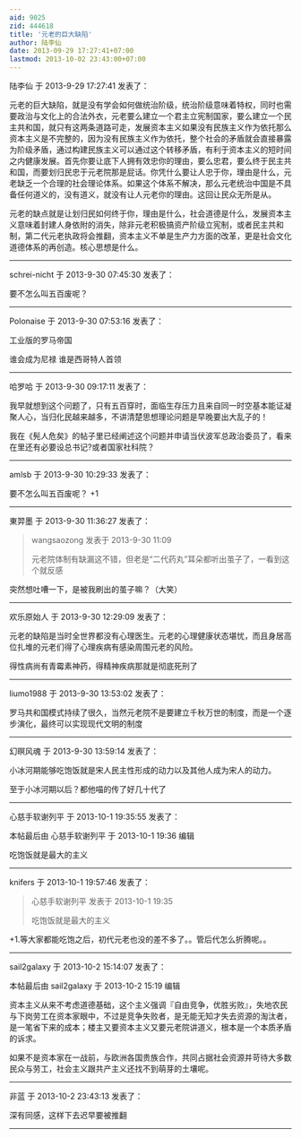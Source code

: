 ```yaml
---
aid: 9025
zid: 444618
title: '元老的巨大缺陷'
author: 陆李仙
date: 2013-09-29 17:27:41+07:00
lastmod: 2013-10-02 23:43:00+07:00
---
```


陆李仙 于 2013-9-29 17:27:41 发表了：

元老的巨大缺陷，就是没有学会如何做统治阶级，统治阶级意味着特权，同时也需要政治与文化上的合法外衣，元老要么建立一个君主立宪制国家，要么建立一个民主共和国，就只有这两条道路可走，发展资本主义如果没有民族主义作为依托那么资本主义是不完整的，因为没有民族主义作为依托，整个社会的矛盾就会直接暴露为阶级矛盾，通过构建民族主义可以通过这个转移矛盾，有利于资本主义的短时间之内健康发展。首先你要让底下人拥有效忠你的理由，要么忠君，要么终于民主共和国，而要划归民忠于元老院那是屁话。你凭什么要让人忠于你，理由是什么，元老缺乏一个合理的社会理论体系。如果这个体系不解决，那么元老统治中国是不具备任何道义的，没有道义，就没有让人元老你的理由。这回让民众无所是从。

元老的缺点就是让划归民如何终于你，理由是什么，社会道德是什么，发展资本主义意味着封建人身依附的消失，除非元老积极搞资产阶级立宪制，或者民主共和制，第二代元老执政将会推翻，资本主义不单是生产力方面的改革，更是社会文化道德体系的再创造。核心思想是什么。

---------

schrei-nicht 于 2013-9-30 07:45:30 发表了：

要不怎么叫五百废呢？

---------

Polonaise 于 2013-9-30 07:53:16 发表了：

工业版的罗马帝国

谁会成为尼禄 谁是西哥特人首领

---------

哈罗哈 于 2013-9-30 09:17:11 发表了：

我早就想到这个问题了，只有五百穿时，面临生存压力且来自同一时空基本能证凝聚人心，当归化民越来越多，不讲清楚思想理论问题是早晚要出大乱子的！

我在《髡人危矣》的帖子里已经阐述这个问题并申请当伏波军总政治委员了，看来在里还有必要设总书记?或者国家社科院？

---------

amlsb 于 2013-9-30 10:29:33 发表了：

要不怎么叫五百废呢？ +1

---------

東羿墨 于 2013-9-30 11:36:27 发表了：

> wangsaozong 发表于 2013-9-30 11:09
> 
> 元老院体制有缺漏这不错，但老是“二代药丸”耳朵都听出茧子了，一看到这个就反感



突然想吐嘈一下，是被我刷出的茧子嘛？（大笑）

---------

欢乐原始人 于 2013-9-30 12:29:09 发表了：

元老的缺陷是当时全世界都没有心理医生。元老的心理健康状态堪忧，而且身居高位扎堆的元老们得了心理疾病有感染周围元老的风险。

得性病尚有青霉素神药，得精神疾病那就是彻底死刑了

---------

liumo1988 于 2013-9-30 13:53:02 发表了：

罗马共和国模式持续了很久，当然元老院不是要建立千秋万世的制度，而是一个逐步演化，最终可以实现现代文明的制度

---------

幻暝风魂 于 2013-9-30 13:59:14 发表了：

小冰河期能够吃饱饭就是宋人民主性形成的动力以及其他人成为宋人的动力。

至于小冰河期以后？都他喵的传了好几十代了

---------

心慈手软谢列平 于 2013-10-1 19:35:55 发表了：

本帖最后由 心慈手软谢列平 于 2013-10-1 19:36 编辑 

吃饱饭就是最大的主义

---------

knifers 于 2013-10-1 19:57:46 发表了：

> 心慈手软谢列平 发表于 2013-10-1 19:35
> 
> 吃饱饭就是最大的主义



+1.等大家都能吃饱之后，初代元老也没的差不多了。。管后代怎么折腾呢。。

---------

sail2galaxy 于 2013-10-2 15:14:07 发表了：

本帖最后由 sail2galaxy 于 2013-10-2 15:19 编辑 

资本主义从来不考虑道德基础，这个主义强调『自由竞争，优胜劣败』，失地农民与下岗劳工在资本家眼中，不过是竞争失败者，是无能无知才失去资源的淘汰者，是一笔省下来的成本；楼主又要资本主义又要元老院讲道义，根本是一个本质矛盾的诉求。

如果不是资本家在一战前，与欧洲各国贵族合作，共同占据社会资源并苛待大多数民众与劳工，社会主义跟共产主义还找不到萌芽的土壤呢。

---------

非蓝 于 2013-10-2 23:43:13 发表了：

深有同感，这样下去迟早要被推翻

---------

